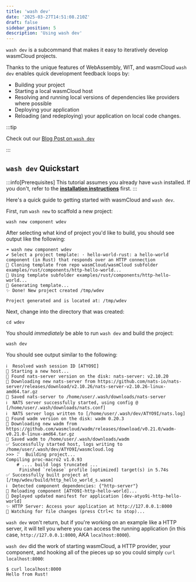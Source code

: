 ```yaml
---
title: 'wash dev'
date: '2025-03-27T14:51:08.210Z'
draft: false
sidebar_position: 5
description: 'Using wash dev'
---
```


`wash dev` is a subcommand that makes it easy to iteratively develop wasmCloud projects.

Thanks to the unique features of WebAssembly, WIT, and wasmCloud `wash dev` enables quick development feedback loops by:

- Building your project
- Starting a local wasmCloud host
- Resolving and running local versions of dependencies like providers where possible
- Deploying your application
- Reloading (and redeploying) your application on local code changes.

:::tip

Check out our [Blog Post on `wash dev`](https://wasmcloud.com/blog/2025-01-21-wash-dev-wasmclouds-rapid-developer-loop-for-webassembly-projects/)

:::

## `wash dev` Quickstart

:::info[Prerequisites]
This tutorial assumes you already have `wash` installed. If you don't, refer to the [**installation instructions**](/docs/installation.mdx) first.
:::

Here's a quick guide to getting started with wasmCloud and `wash dev`.

First, run `wash new` to scaffold a new project:

```console
wash new component wdev
```

After selecting what kind of project you'd like to build, you should see output like the following:

```
➜ wash new component wdev
✔ Select a project template: · hello-world-rust: a hello-world component (in Rust) that responds over an HTTP connection
🔧 Cloning template from repo wasmCloud/wasmCloud subfolder examples/rust/components/http-hello-world...
🔧 Using template subfolder examples/rust/components/http-hello-world...
🔧 Generating template...
✨ Done! New project created /tmp/wdev

Project generated and is located at: /tmp/wdev
```

Next, change into the directory that was created:

```console
cd wdev
```

You should *immediately* be able to run `wash dev` and build the project:

```console
wash dev
```

You should see output similar to the following:

```
ℹ️  Resolved wash session ID [ATYO9I]
🚧 Starting a new host...
👀 Found nats-server version on the disk: nats-server: v2.10.20
🎣 Downloading new nats-server from https://github.com/nats-io/nats-server/releases/download/v2.10.26/nats-server-v2.10.26-linux-amd64.tar.gz
🎯 Saved nats-server to /home/user/.wash/downloads/nats-server
ℹ️  NATS server successfully started, using config @ [/home/user/.wash/downloads/nats.conf]
ℹ️  NATS server logs written to [/home/user/.wash/dev/ATYO9I/nats.log]
👀 Found wadm version on the disk: wadm 0.20.3
🎣 Downloading new wadm from https://github.com/wasmcloud/wadm/releases/download/v0.21.0/wadm-v0.21.0-linux-amd64.tar.gz
🎯 Saved wadm to /home/user/.wash/downloads/wadm
✅ Successfully started host, logs writing to /home/user/.wash/dev/ATYO9I/wasmcloud.log
>>> ⠍⠀ Building project...                                                                                                                                                                                                                        Compiling proc-macro2 v1.0.93
    # .... build logs truncated ...
     Finished `release` profile [optimized] target(s) in 5.74s
✅ Successfully built project at [/tmp/wdev/build/http_hello_world_s.wasm]
ℹ️  Detected component dependencies: {"http-server"}
🔁 Reloading component [ATYO9I-http-hello-world]...
🔁 Deployed updated manifest for application [dev-atyo9i-http-hello-world]
✨ HTTP Server: Access your application at http://127.0.0.1:8000
👀 Watching for file changes (press Ctrl+c to stop)...

```

`wash dev` won't return, but if you're working on an example like a HTTP server, it will tell you where you can access the running application (in this case, `http://127.0.0.1:8000`, AKA `localhost:8000`).

`wash dev` did the work of starting wasmCloud, a HTTP provider, your component, and hooking all of the pieces up so you could simply `curl localhost:8000`:

```
$ curl localhost:8000
Hello from Rust!
```
